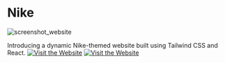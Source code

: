 # Nike
![screenshot_website](https://github.com/Silvercrow0251/Nike/assets/77614961/13417740-a8f3-43d5-a63b-8210b7e205f9)

Introducing a dynamic Nike-themed website built using Tailwind CSS and React.
[![Visit the Website](https://img.shields.io/badge/Visit%20the%20Website-%232a4494?style=for-the-badge&logo=google%20chrome)](https://silvercrow0251.netlify.app/)
[![Visit the Website](https://img.shields.io/badge/Visit%20the%20Website-%232a4494?style=for-the-badge&logo=appveyor)](https://silvercrow0251.netlify.app/)
